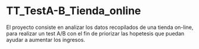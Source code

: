 # TT_TestA-B_Tienda_online
El proyecto consiste en analizar los datos recopilados de una tienda on-line, para realizar un test A/B con el fin de priorizar las hopetesis que puedan ayudar a aumentar los ingresos.
